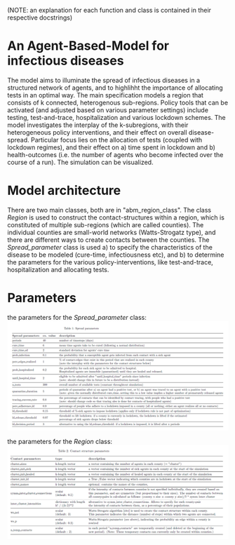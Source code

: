 (NOTE: an explanation for each function and class is contained in their respective docstrings) 

# An Agent-Based-Model for infectious diseases

The model aims to illuminate the spread of infectious diseases in a structured network of agents, and to highlihht the importance of allocating tests in an optimal way. 
The main specification models a region that consists of k connected, heterogenous sub-regions. 
Policy tools that can be activated (and adjusted based on various parameter settings) include testing, test-and-trace, hospitalization and various lockdown schemes. The model investigates the interplay of the k-subregions, with their heterogeneous policy interventions, and their effect on overall disease-spread. Particular focus lies on
the allocation of tests (coupled with lockdown regimes), and their effect on a) time spent in lockdown and b) health-outcomes (i.e. the number of agents who become infected over the course of a run). The simulation can be visualized.

# Model architecture
There are two main classes, both are in "abm_region_class". The class *Region* is used to construct the contact-structures within a region, which is constituted of 
multiple sub-regions (which are called counties). The individual counties are small-world networks (Watts-Strogatz type), and there are different ways to create contacts between the counties. The *Spread_parameter* class is used a) to specify the characteristics of the disease to be modeled (cure-time, infectiousness etc), and b) to determine the parameters for the various policy-interventions, like test-and-trace, hospitalization and allocating tests. 

# Parameters
the parameters for the *Spread_parameter* class:
![Spread-parameters](https://github.com/phbt/abm-simulation/blob/master/parameter_description/parameters1.PNG?raw=true)

the parameters for the *Region* class:
![Region-parameters](https://github.com/phbt/abm-simulation/blob/master/parameter_description/parameters2.PNG?raw=true)
